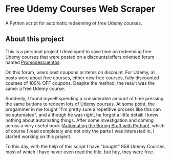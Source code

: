 # Free Udemy Courses Web Scraper
A Python script for automatic redeeming of free Udemy courses.

## About this project

This is a personal project I developed to save time on redeeming free Udemy courses that were posted on a discounts/offers oriented forum named [Promodescuentos](https://www.promodescuentos.com/).

On this forum, users post coupons or items on discount. For Udemy, all posts were about free courses, either new free courses, fully discounted courses of 100% OFF coupons. Despite the method, the result was the same: a free Udemy course.

Suddenly, I found myself spending a considerable amount of time pressing the same buttons to redeem lots of Udemy courses. At some point, the progammer in me tought "I'm pretty sure a repetitive process like this can be automated", and although he was right, he forgot a little detail: I knew nothing about automating things.
After some investigation and coming across a very useful book ([Automating the Boring Stuff with Python](https://automatetheboringstuff.com/)), which of course I read completely and not only the parts I was interested in, I started working on this project.

To this day, with the help of this script I have "bought" 958 Udemy Courses, most of which I have never even read the title, but hey, they were free.
